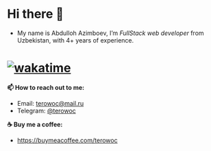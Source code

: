 # Hi there 👋

- My name is Abdulloh Azimboev, I’m _FullStack web developer_ from Uzbekistan, with 4+ years of experience.


# [![wakatime](https://wakatime.com/badge/user/51883c2d-4470-4154-99cf-2ea91c739b97.svg)](https://wakatime.com/@51883c2d-4470-4154-99cf-2ea91c739b97)

**📫 How to reach out to me:**

- Email: [terowoc@mail.ru](mailto:terowoc@mail.ru)
- Telegram: [@terowoc](https://t.me/terowoc)

**☕️ Buy me a coffee:**

- https://buymeacoffee.com/terowoc
